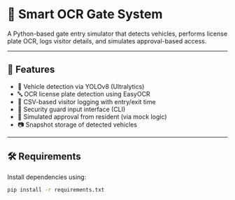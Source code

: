 # 🚧 Smart OCR Gate System

A Python-based gate entry simulator that detects vehicles, performs license plate OCR, logs visitor details, and simulates approval-based access.

---

## 🧠 Features

- 🚗 Vehicle detection via YOLOv8 (Ultralytics)
- 🔤 OCR license plate detection using EasyOCR
- 🧾 CSV-based visitor logging with entry/exit time
- 👮 Security guard input interface (CLI)
- 📲 Simulated approval from resident (via mock logic)
- 📷 Snapshot storage of detected vehicles

---

## 🛠️ Requirements

Install dependencies using:

```bash
pip install -r requirements.txt
